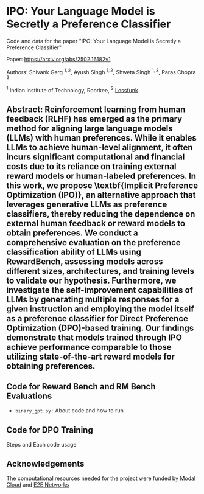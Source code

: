 # IPO: Your Language Model is Secretly a Preference Classifier

Code and data for the paper "IPO: Your Language Model is Secretly a Preference Classifier"

Paper: https://arxiv.org/abs/2502.16182v1

Authors: Shivank Garg $^{1,2}$, Ayush Singh $^{1,2}$, Shweta Singh $^{1,3}$, Paras Chopra $^{2}$

$^1$ Indian Institute of Technology, Roorkee, $^2$ [Lossfunk](https://lossfunk.com/)

## Abstract: Reinforcement learning from human feedback (RLHF) has emerged as the primary method for aligning large language models (LLMs) with human preferences. While it enables LLMs to achieve human-level alignment, it often incurs significant computational and financial costs due to its reliance on training external reward models or human-labeled preferences. In this work, we propose \textbf{Implicit Preference Optimization (IPO)}, an alternative approach that leverages generative LLMs as preference classifiers, thereby reducing the dependence on external human feedback or reward models to obtain preferences. We conduct a comprehensive evaluation on the preference classification ability of LLMs using RewardBench, assessing models across different sizes, architectures, and training levels to validate our hypothesis. Furthermore, we investigate the self-improvement capabilities of LLMs by generating multiple responses for a given instruction and employing the model itself as a preference classifier for Direct Preference Optimization (DPO)-based training. Our findings demonstrate that models trained through IPO achieve performance comparable to those utilizing state-of-the-art reward models for obtaining preferences.

## Code for Reward Bench and RM Bench Evaluations 

- `binary_gpt.py:` About code and how to run

## Code for DPO Training
 
Steps and Each code usage

## Acknowledgements

The computational resources needed for the project were funded by [Modal Cloud](https://modal.com/) and [E2E Networks](https://www.e2enetworks.com/)
